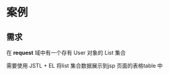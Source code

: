 # 案例

## 需求

在 **request** 域中有一个存有 User 对象的 List 集合

需要使用  JSTL + EL 将list 集合数据展示到jsp 页面的表格table 中

